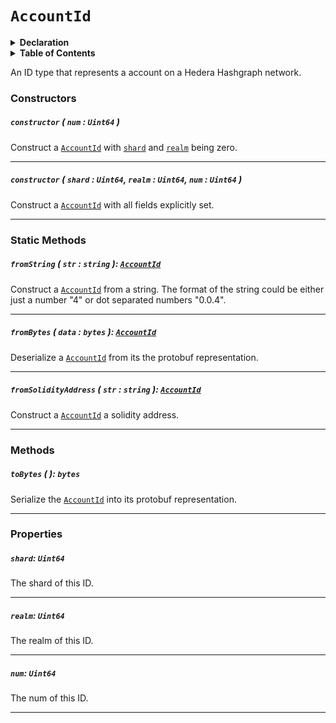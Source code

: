 # `AccountId`

<details>
<summary><b>Declaration</b></summary>

```typescript
class AccountId {
    constructor(num: Uint64);

    constructor(shard: Uint64, realm: Uint64, num: Uint64);

    fromString(str: string): AccountId;

    fromBytes(data: bytes): AccountId;

    fromSolidityAddress(address: string): AccountId;

    /* property */ shard: Uint64;

    /* property */ realm: Uint64;

    /* property */ num: Uint64;

    toBytes(): bytes;

    toString(): string;
}
```

</details>

<details>
<summary><b>Table of Contents</b></summary>



| Item | Java | JavaScript | Go
| - | - | - | - |
| [`constructor`](#constructor-num-uint64-) | ✅ | ✅ | ✅
| [`fromString`](#fromstring-str-string-accountid) | ✅ | ✅ | ✅
| [`fromBytes`](#frombytes-data-bytes-accountid) | ✅ | ✅ | ✅
| [`fromSolidityAddress`](#fromsolidityaddress-str-string-accountid) | ✅ | ✅ | ✅
| [`shard`](#shard-uint64) | ✅ | ✅ | ✅
| [`realm`](#realm-uint64) | ✅ | ✅ | ✅
| [`num`](#num-uint64) | ✅ | ✅ | ✅
| [`toBytes`](#tobytes-bytes) | ✅ | ✅ | ✅

</details>

An ID type that represents a account on a Hedera Hashgraph network.

### Constructors

##### `constructor` ( `num` : `Uint64` )

Construct a [`AccountId`](#) with [`shard`](#shard-uint64) and [`realm`](#realm-uint64) being zero.

---

##### `constructor` ( `shard` : `Uint64`, `realm` : `Uint64`, `num` : `Uint64` )

Construct a [`AccountId`](#) with all fields explicitly set.

---

### Static Methods

##### `fromString` ( `str` : `string` ): [`AccountId`](#accountid)

Construct a [`AccountId`](#) from a string. The format of the string could be either just
a number "4" or dot separated numbers "0.0.4".

---

##### `fromBytes` ( `data` : `bytes` ): [`AccountId`](#accountid)

Deserialize a [`AccountId`](#) from its the protobuf representation.

---

##### `fromSolidityAddress` ( `str` : `string` ): [`AccountId`](#accountid)

Construct a [`AccountId`](#) a solidity address.

---

### Methods

##### `toBytes` ( ): `bytes`

Serialize the [`AccountId`](#) into its protobuf representation.

---

### Properties

##### `shard`: `Uint64`

The shard of this ID.

---

##### `realm`: `Uint64`

The realm of this ID.

---

##### `num`: `Uint64`

The num of this ID.

---
